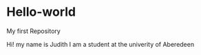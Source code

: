 # Hello-world
My first Repository

Hi! my name is Judith
I am a student at the univerity of Aberedeen
